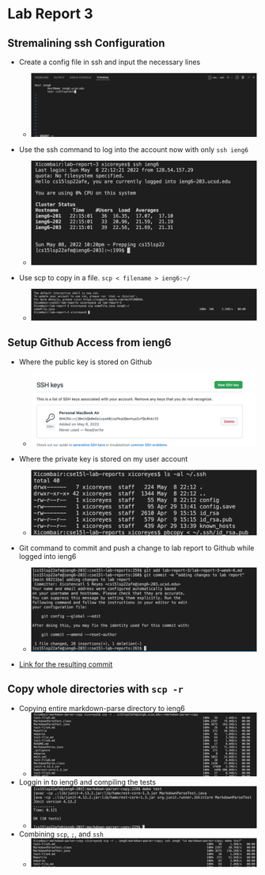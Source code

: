 # Lab Report 3

## Stremalining ssh Configuration

* Create a config file in ssh and input the necessary lines
  * ![Image](1.1.png)

* Use the ssh command to log into the account now with only `ssh ieng6`
  * ![Image](1.2.png)

* Use scp to copy in a file. `scp < filename > ieng6:~/`
  * ![Image](1.3.png)

## Setup Github Access from ieng6

* Where the public key is stored on Github
  * ![Image](2.1.png)

* Where the private key is stored on my user account 
  * ![Image](2.2.png)
* Git command to commit and push a change to lab report to Github while logged into ieng6
  * ![Image](2.31.png)
* [Link for the resulting commit](https://github.com/xicoreyes513/cse15l-lab-reports/commit/4aad07dda70e21ceee1eb912a9cc7bf6ebd893bf)

## Copy whole directories with `scp -r`

* Copying entire markdown-parse directory to ieng6 
  * ![Image](3.1.png)
* Loggin in to ieng6 and compiling the tests 
  * ![Image](3.2.png)
* Combining `scp`, `;`, and `ssh`
  * ![Image](3.3.png)